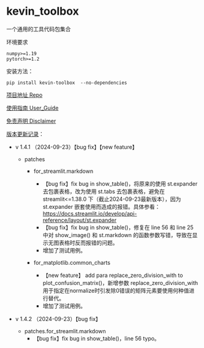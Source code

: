# kevin_toolbox

一个通用的工具代码包集合



环境要求

```shell
numpy>=1.19
pytorch>=1.2
```

安装方法：

```shell
pip install kevin-toolbox  --no-dependencies
```



[项目地址 Repo](https://github.com/cantbeblank96/kevin_toolbox)

[使用指南 User_Guide](./notes/User_Guide.md)

[免责声明 Disclaimer](./notes/Disclaimer.md)

[版本更新记录](./notes/Release_Record.md)：

- v 1.4.1 （2024-09-23）【bug fix】【new feature】 
  - patches
    - for_streamlit.markdown
      - 【bug fix】fix bug in show_table()，将原来的使用 st.expander 去包裹表格，改为使用 st.tabs 去包裹表格，避免在 streamlit<=1.38.0 下（截止2024-09-23最新版本），因为 st.expander 嵌套使用而造成的报错。具体参看：https://docs.streamlit.io/develop/api-reference/layout/st.expander
      - 【bug fix】fix bug in show_table()，修复在 line 56 和 line 25 中对 show_image() 和 st.markdown 的函数参数写错，导致在显示无图表格时反而报错的问题。
      - 增加了测试用例。

    - for_matplotlib.common_charts
      - 【new feature】 add para replace_zero_division_with to plot_confusion_matrix()，新增参数 replace_zero_division_with 用于指定在normalize时引发除0错误的矩阵元素要使用何种值进行替代。
      - 增加了测试用例。

- v 1.4.2 （2024-09-23）【bug fix】
  - patches.for_streamlit.markdown
    - 【bug fix】fix bug in show_table()，line 56 typo。
